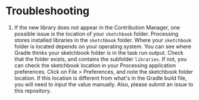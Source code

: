 # Troubleshooting
1. If the new library does not appear in the Contribution Manager, one possible issue is the location
   of your `sketchbook` folder. Processing stores installed libraries in the `sketchbook` folder. Where
   your `sketchbook` folder is located depends on your operating system. You can see where Gradle 
   thinks your sketchbook folder is in the task run output. Check that the folder exists, and contains
   the subfolder `libraries`. If not, you can check the sketchbook location in your Processing application 
   preferences.  Click on File > Preferences, and note the sketchbook folder location. If this location
   is different from what's in the Gradle build file, you will need to input the value manually. Also, 
   please submit an issue to this repository.
